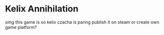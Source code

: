 # Kelix Annihilation
omg this game is so kelix
czacha is paring 
publish it on steam or create own game platform?
